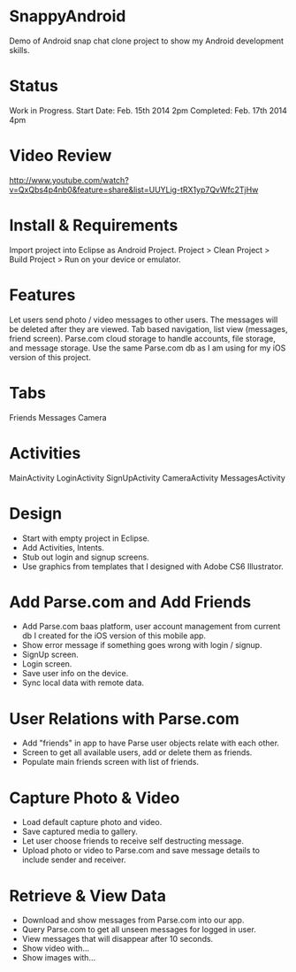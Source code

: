 SnappyAndroid
=============

Demo of Android snap chat clone project to show my Android development skills. 

Status
=======
Work in Progress. 
Start Date: Feb. 15th 2014 2pm
Completed: Feb. 17th 2014 4pm

Video Review
=============
http://www.youtube.com/watch?v=QxQbs4p4nb0&feature=share&list=UUYLig-tRX1yp7QvWfc2TjHw

Install & Requirements
========
Import project into Eclipse as Android Project.
Project > Clean
Project > Build
Project > Run on your device or emulator.

Features
==========
Let users send photo / video messages to other users. The messages will be deleted after they are viewed. Tab based navigation, list view (messages, friend screen). Parse.com cloud storage to handle accounts, file storage, and message storage. Use the same Parse.com db as I am using for my iOS version of this project.

Tabs
=====
Friends
Messages
Camera

Activities
===========
MainActivity
LoginActivity
SignUpActivity
CameraActivity
MessagesActivity

Design
=======
* Start with empty project in Eclipse.
* Add Activities, Intents.
* Stub out login and signup screens.
* Use graphics from templates that I designed with Adobe CS6 Illustrator.

Add Parse.com and Add Friends
=============================
* Add Parse.com baas platform, user account management from current db I created for the iOS version of this mobile app.
* Show error message if something goes wrong with login / signup.
* SignUp screen. 
* Login screen.
* Save user info on the device.
* Sync local data with remote data.

User Relations with Parse.com
==============================
* Add "friends" in app to have Parse user objects relate with each other.
* Screen to get all available users, add or delete them as friends.
* Populate main friends screen with list of friends.

Capture Photo & Video
=====================
* Load default capture photo and video. 
* Save captured media to gallery.
* Let user choose friends to receive self destructing message.
* Upload photo or video to Parse.com and save message details to include sender and receiver.

Retrieve & View Data
====================
* Download and show messages from Parse.com into our app.
* Query Parse.com to get all unseen messages for logged in user. 
* View messages that will disappear after 10 seconds. 
* Show video with...
* Show images with...
